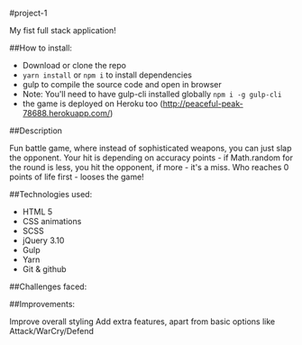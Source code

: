 #project-1

My fist full stack application!

##How to install:

* Download or clone the repo
* ```yarn install``` or ```npm i``` to install dependencies
* gulp to compile the source code and open in browser
* Note: You'll need to have gulp-cli installed globally ```npm i -g gulp-cli```
* the game is deployed on Heroku too (http://peaceful-peak-78688.herokuapp.com/)

##Description

Fun battle game, where instead of sophisticated weapons, you can just slap the opponent. Your hit is depending on accuracy points - if Math.random for the round is less, you hit the opponent, if more - it's a miss. Who reaches 0 points of life first - looses the game!



##Technologies used:

* HTML 5
* CSS animations
* SCSS
* jQuery 3.10
* Gulp
* Yarn
* Git & github

##Challenges faced:


##Improvements:

Improve overall styling
Add extra features, apart from basic options like Attack/WarCry/Defend
